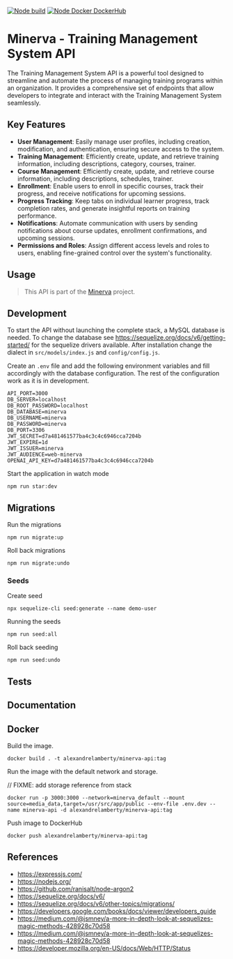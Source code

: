 [![Node build](https://github.com/alexandrelamberty/minerva-api/actions/workflows/node.yaml/badge.svg)](https://github.com/alexandrelamberty/minerva-api/actions/workflows/node.yaml)
[![Node Docker DockerHub](https://github.com/alexandrelamberty/minerva-api/actions/workflows/docker.yml/badge.svg)](https://github.com/alexandrelamberty/minerva-api/actions/workflows/docker.yml)

# Minerva - Training Management System API

The Training Management System API is a powerful tool designed to streamline and automate the process of managing training programs within an organization. It provides a comprehensive set of endpoints that allow developers to integrate and interact with the Training Management System seamlessly.

## Key Features

- **User Management**: Easily manage user profiles, including creation, modification, and authentication, ensuring secure access to the system.
- **Training Management**: Efficiently create, update, and retrieve training information, including descriptions, category, courses, trainer.
- **Course Management**: Efficiently create, update, and retrieve course information, including descriptions, schedules, trainer.
- **Enrollment**: Enable users to enroll in specific courses, track their progress, and receive notifications for upcoming sessions.
- **Progress Tracking**: Keep tabs on individual learner progress, track completion rates, and generate insightful reports on training performance.
- **Notifications**: Automate communication with users by sending notifications about course updates, enrollment confirmations, and upcoming sessions.
- **Permissions and Roles**: Assign different access levels and roles to users, enabling fine-grained control over the system's functionality.

## Usage

> This API is part of the [Minerva](https://github.com/alexandrelamberty/minerva) project.

## Development

To start the API without launching the complete stack, a MySQL database is needed.
To change the database see <https://sequelize.org/docs/v6/getting-started/> for the sequelize drivers available. After installation change the dialect in `src/models/index.js` and `config/config.js`.

Create an `.env` file and add the following environment variables and fill accordingly with the database configuration. The rest of the configuration work as it is in development.

```properties
API_PORT=3000
DB_SERVER=localhost
DB_ROOT_PASSWORD=localhost
DB_DATABASE=minerva
DB_USERNAME=minerva
DB_PASSWORD=minerva
DB_PORT=3306
JWT_SECRET=d7a481461577ba4c3c4c6946cca7204b
JWT_EXPIRE=1d
JWT_ISSUER=minerva
JWT_AUDIENCE=web-minerva
OPENAI_API_KEY=d7a481461577ba4c3c4c6946cca7204b
```

Start the application in watch mode

```shell
npm run star:dev
```

## Migrations

Run the migrations

```shell
npm run migrate:up
```

Roll back migrations

```shell
npm run migrate:undo
```

### Seeds

Create seed

```shell
npx sequelize-cli seed:generate --name demo-user
```

Running the seeds

```shell
npm run seed:all
```

Roll back seeding

```shell
npm run seed:undo
```

## Tests

## Documentation

## Docker

Build the image.

```shell
docker build . -t alexandrelamberty/minerva-api:tag 
```

Run the image with the default network and storage.

// FIXME: add storage reference from stack

```shell
docker run -p 3000:3000 --network=minerva_default --mount source=media_data,target=/usr/src/app/public --env-file .env.dev --name minerva-api -d alexandrelamberty/minerva-api:tag
```

Push image to DockerHub

```shell
docker push alexandrelamberty/minerva-api:tag
```

## References

- <https://expressjs.com/>
- <https://nodejs.org/>
- <https://github.com/ranisalt/node-argon2>
- <https://sequelize.org/docs/v6/>
- <https://sequelize.org/docs/v6/other-topics/migrations/>
- <https://developers.google.com/books/docs/viewer/developers_guide>
- <https://medium.com/@jsmney/a-more-in-depth-look-at-sequelizes-magic-methods-428928c70d58>
- <https://medium.com/@jsmney/a-more-in-depth-look-at-sequelizes-magic-methods-428928c70d58>
- <https://developer.mozilla.org/en-US/docs/Web/HTTP/Status>
